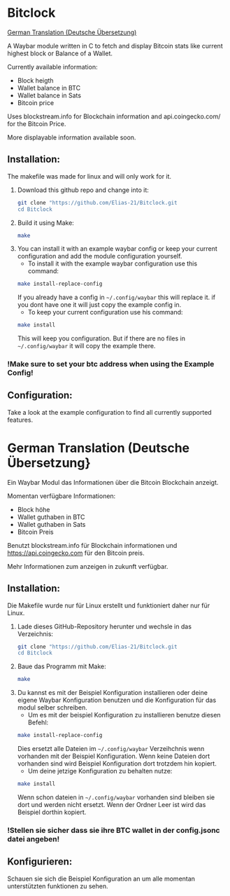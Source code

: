# Bitclock


[German Translation (Deutsche Übersetzung)](#german-translation-deutsche-übersetzung)



A Waybar module written in C to fetch and display Bitcoin stats like current highest block or Balance of a Wallet. 

Currently available information:
- Block heigth
- Wallet balance in BTC
- Wallet balance in Sats
- Bitcoin price

Uses blockstream.info for Blockchain information and api.coingecko.com/ for the Bitcoin Price.


More displayable information available soon.


## Installation:

The makefile was made for linux and will only work for it.
1. Download this github repo and change into it:
    ``` sh
    git clone "https://github.com/Elias-21/Bitclock.git
    cd Bitclock
    ```
2. Build it using Make:
    ``` sh
    make
    ```
3. You can install it with an example waybar config or keep your current configuration and add the module configuration yourself.
    - To install it with the example waybar configuration use this command:
    ``` sh
    make install-replace-config
    ```
    If you already have a config in `~/.config/waybar` this will replace it. if you dont have one it will just copy the example config in.
    - To keep your current configuration use his command:
    ``` sh
    make install
    ```
    This will keep you configuration. But if there are no files in `~/.config/waybar`
    it will copy the example there.

### !Make sure to set your btc address when using the Example Config!


## Configuration:

Take a look at the example configuration to find all currently supported features.




# German Translation (Deutsche Übersetzung}

Ein Waybar Modul das Informationen über die Bitcoin Blockchain anzeigt.

Momentan verfügbare Informationen:
- Block höhe
- Wallet guthaben in BTC
- Wallet guthaben in Sats
- Bitcoin Preis

Benutzt blockstream.info für Blockchain informationen und https://api.coingecko.com für den Bitcoin preis.

Mehr Informationen zum anzeigen in zukunft verfügbar.


## Installation: 

Die Makefile wurde nur für Linux erstellt und funktioniert daher nur für Linux.
1. Lade dieses GitHub-Repository herunter und wechsle in das Verzeichnis:
    ``` sh
    git clone "https://github.com/Elias-21/Bitclock.git
    cd Bitclock
    ```
2. Baue das Programm mit Make:
    ``` sh
    make
    ```
3. Du kannst es mit der Beispiel Konfiguration installieren oder deine eigene Waybar Konfiguration benutzen und die Konfiguration für das modul selber schreiben.
    - Um es mit der beispiel Konfiguration zu installieren benutze diesen Befehl:
    ``` sh
    make install-replace-config
    ```
    Dies ersetzt alle Dateien im `~/.config/waybar` Verzeihchnis wenn vorhanden mit der Beispiel Konfiguration. Wenn keine Dateien dort vorhanden sind wird Beispiel Konfiguration dort trotzdem hin kopiert.
    - Um deine jetzige Konfiguration zu behalten nutze:
    ``` sh
    make install
    ```
    Wenn schon dateien in `~/.config/waybar` vorhanden sind bleiben sie dort und werden nicht ersetzt. Wenn der Ordner Leer ist wird das Beispiel dorthin kopiert.

### !Stellen sie sicher dass sie ihre BTC wallet in der config.jsonc datei angeben!


## Konfigurieren:

Schauen sie sich die Beispiel Konfiguration an um alle momentan unterstützten funktionen zu sehen.
